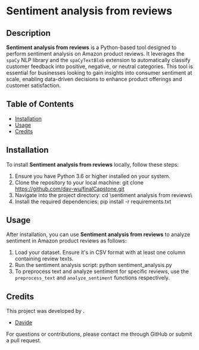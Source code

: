 # Sentiment analysis from reviews

## Description

**Sentiment analysis from reviews** is a Python-based tool designed to perform sentiment analysis on Amazon product reviews. It leverages the `spaCy` NLP library and the `spaCyTextBlob` extension to automatically classify customer feedback into positive, negative, or neutral categories. This tool is essential for businesses looking to gain insights into consumer sentiment at scale, enabling data-driven decisions to enhance product offerings and customer satisfaction.

## Table of Contents

- [Installation](#installation)
- [Usage](#usage)
- [Credits](#credits)

## Installation

To install **Sentiment analysis from reviews** locally, follow these steps:

1. Ensure you have Python 3.6 or higher installed on your system.
2. Clone the repository to your local machine:
git clone https://github.com/dav-wu/finalCapstone.git
3. Navigate into the project directory:
cd \sentiment analysis from reviews\
4. Install the required dependencies:
pip install -r requirements.txt

## Usage

After installation, you can use **Sentiment analysis from reviews** to analyze sentiment in Amazon product reviews as follows:

1. Load your dataset. Ensure it's in CSV format with at least one column containing review texts.
2. Run the sentiment analysis script:
python sentiment_analysis.py
3. To preprocess text and analyze sentiment for specific reviews, use the `preprocess_text` and `analyze_sentiment` functions respectively.

## Credits

This project was developed by <Davide>.

- [Davide](https://github.com/<dav-wu>)

For questions or contributions, please contact me through GitHub or submit a pull request.
